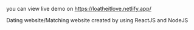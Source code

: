 you can view live demo on https://loatheitlove.netlify.app/


Dating website/Matching website created by using ReactJS and NodeJS
